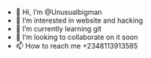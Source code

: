 - 👋 Hi, I’m @Unusualbigman
- 👀 I’m interested in website and hacking
- 🌱 I’m currently learning git
- 💞️ I’m looking to collaborate on it soon
- 📫 How to reach me +2348113913585

<!---
Unusualbigman/Unusualbigman is a ✨ special ✨ repository because its `README.md` (this file) appears on your GitHub profile.
You can click the Preview link to take a look at your changes.
--->
